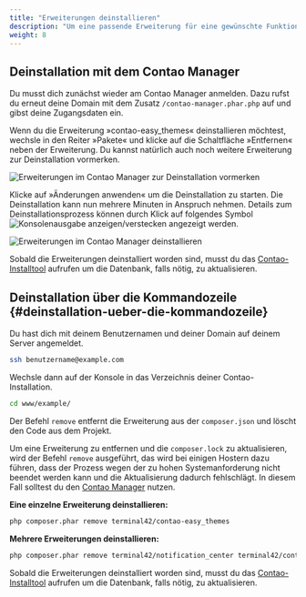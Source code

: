 ```yaml
---
title: "Erweiterungen deinstallieren"
description: "Um eine passende Erweiterung für eine gewünschte Funktion zu finden, hast du drei Möglichkeiten."
weight: 8
---
```



## Deinstallation mit dem Contao Manager

Du musst dich zunächst wieder am Contao Manager anmelden. Dazu rufst du erneut deine Domain mit dem Zusatz 
`/contao-manager.phar.php` auf und gibst deine Zugangsdaten ein.

Wenn du die Erweiterung »contao-easy_themes« deinstallieren möchtest, wechsle in den Reiter »Pakete« und klicke auf die 
Schaltfläche »Entfernen« neben der Erweiterung. Du kannst natürlich auch noch weitere Erweiterung zur Deinstallation 
vormerken.

![Erweiterungen im Contao Manager zur Deinstallation vormerken](/de/installation/images/de/erweiterungen-im-contao-manager-zur-deinstallation-vormerken.png)

Klicke auf »Änderungen anwenden« um die Deinstallation zu starten. Die Deinstallation kann nun mehrere Minuten in 
Anspruch nehmen. Details zum Deinstallationsprozess können durch Klick auf folgendes Symbol 
![Konsolenausgabe anzeigen/verstecken](/de/icons/konsolenausgabe.png?classes=icon) angezeigt werden.

![Erweiterungen im Contao Manager deinstallieren](/de/installation/images/de/erweiterungen-im-contao-manager-deinstallieren.png)

Sobald die Erweiterungen deinstalliert worden sind, musst du das [Contao-Installtool](../contao-installtool/) 
aufrufen um die Datenbank, falls nötig, zu aktualisieren.


## Deinstallation über die Kommandozeile {#deinstallation-ueber-die-kommandozeile}

Du hast dich mit deinem Benutzernamen und deiner Domain auf deinem Server angemeldet.

```bash
ssh benutzername@example.com
```

Wechsle dann auf der Konsole in das Verzeichnis deiner Contao-Installation.

```bash
cd www/example/
```

Der Befehl `remove` entfernt die Erweiterung aus der `composer.json` und löscht den Code aus dem Projekt.

Um eine Erweiterung zu entfernen und die `composer.lock` zu aktualisieren, wird der Befehl `remove` ausgeführt, 
das wird bei einigen Hostern dazu führen, dass der Prozess wegen der zu hohen Systemanforderung nicht beendet werden 
kann und die Aktualisierung dadurch fehlschlägt. In diesem Fall solltest du den 
[Contao Manager](#aktualisierung-mit-dem-contao-manager) nutzen.

**Eine einzelne Erweiterung deinstallieren:**

```bash
php composer.phar remove terminal42/contao-easy_themes
```

**Mehrere Erweiterungen deinstallieren:**

```bash
php composer.phar remove terminal42/notification_center terminal42/contao-leads
```

Sobald die Erweiterungen deinstalliert worden sind, musst du das [Contao-Installtool](../contao-installtool/) 
aufrufen um die Datenbank, falls nötig, zu aktualisieren.
